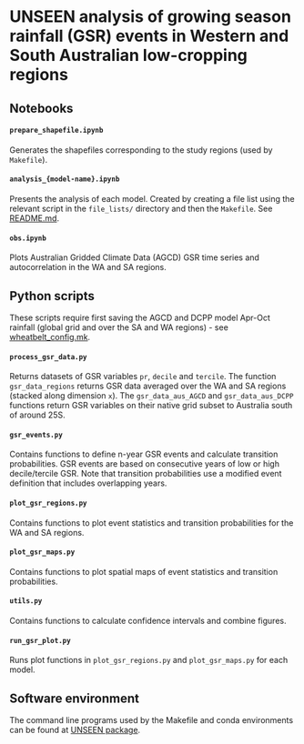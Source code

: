 # UNSEEN analysis of growing season rainfall (GSR) events in Western and South Australian low-cropping regions

## Notebooks
#### `prepare_shapefile.ipynb`  
Generates the shapefiles corresponding to the study regions (used by `Makefile`).

#### `analysis_{model-name}.ipynb`
Presents the analysis of each model.
Created by creating a file list using the relevant script in the `file_lists/` directory and then the `Makefile`.
See [README.md](https://github.com/AusClimateService/unseen-projects/blob/master/README.md).

#### `obs.ipynb`
Plots Australian Gridded Climate Data (AGCD) GSR time series and autocorrelation
in the WA and SA regions.

## Python scripts

These scripts require first saving the AGCD and DCPP model Apr-Oct rainfall (global grid and over the SA and WA regions) - see [wheatbelt_config.mk](https://github.com/AusClimateService/unseen-projects/blob/master/project-wheatbelt/wheatbelt_config.mk).

#### `process_gsr_data.py`
Returns datasets of GSR variables `pr`, `decile` and `tercile`. The function `gsr_data_regions` returns GSR data averaged over the WA and SA regions (stacked along dimension `x`). The `gsr_data_aus_AGCD` and `gsr_data_aus_DCPP` functions return GSR variables on their native grid subset to Australia south of around 25S.

#### `gsr_events.py`
Contains functions to define n-year GSR events and calculate transition probabilities. GSR events are based on consecutive years of low or high decile/tercile GSR. Note that transition probabilities use a modified event definition that includes overlapping years.

#### `plot_gsr_regions.py`
Contains functions to plot event statistics and transition probabilities for the WA and SA regions.

#### `plot_gsr_maps.py`
Contains functions to plot spatial maps of event statistics and transition probabilities.

#### `utils.py`
Contains functions to calculate confidence intervals and combine figures.

#### `run_gsr_plot.py`
Runs plot functions in `plot_gsr_regions.py` and `plot_gsr_maps.py` for each model.

## Software environment

The command line programs used by the Makefile and conda environments can be found at [UNSEEN package](https://github.com/AusClimateService/unseen).
